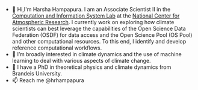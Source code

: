 - 👋 Hi,I'm Harsha Hampapura. I am an Associate Scientist II in the [Computation and Information System Lab](https://www.cisl.ucar.edu) at the [National Center for Atmospheric Research](https://ncar.ucar.edu). I currently work on exploring how climate scientists can best 
  leverage the capabilities of the Open Science Data Federation (OSDF) for data access and the Open Science Pool (OS Pool) and other computational resources. To this end, I identify and develop reference computational workflows.
- 👀 I’m broadly interested in climate dynamics and the use of machine learning to deal with various aspects of climate change. 
- 🌱 I have a PhD in theoretical physics and climate dynamics from Brandeis University.
- 📫 Reach me @hrhampapura


<!---
hrhampapura/hrhampapura is a ✨ special ✨ repository because its `README.md` (this file) appears on your GitHub profile.
You can click the Preview link to take a look at your changes.
--->
